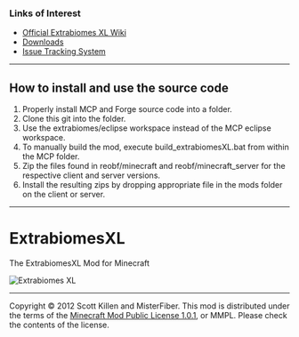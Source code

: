 ### Links of Interest
 - [Official Extrabiomes XL Wiki](/ScottKillen/ExtrabiomesXL/wiki)
 - [Downloads](/ScottKillen/ExtrabiomesXL/downloads)
 - [Issue Tracking System](/ScottKillen/ExtrabiomesXL/issues)
 
* * *

## How to install and use the source code

1. Properly install MCP and Forge source code into a folder.
2. Clone this git into the folder.
3. Use the extrabiomes/eclipse workspace instead of the MCP eclipse workspace.
4. To manually build the mod, execute build_extrabiomesXL.bat from within the MCP folder.
5. Zip the files found in reobf/minecraft and reobf/minecraft_server for the respective client and server versions.
6. Install the resulting zips by dropping appropriate file in the mods folder on the client or server.

* * *
ExtrabiomesXL
=============
The ExtrabiomesXL Mod for Minecraft

![Extrabiomes XL](http://i.imgur.com/zoY3L.png)

* * *

Copyright &copy; 2012 Scott Killen and MisterFiber.
This mod is distributed under the terms of the [Minecraft Mod Public License 1.0.1](https://raw.github.com/ScottKillen/ExtrabiomesXL/master/MMPL-1.0.txt), or MMPL. Please check the contents of the license.

